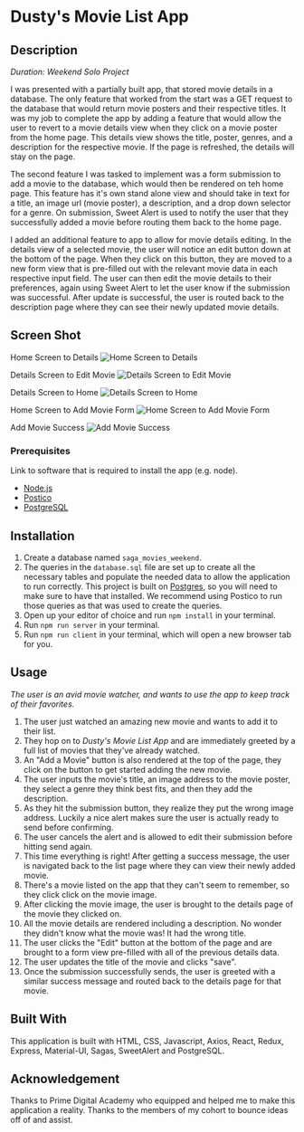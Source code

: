 # Dusty's Movie List App

## Description

_Duration: Weekend Solo Project_

I was presented with a partially built app, that stored movie details in a database. The only feature that worked from the start was a GET request to the database that would return movie posters and their respective titles. It was my job to complete the app by adding a feature that would allow the user to revert to a movie details view when they click on a movie poster from the home page. This details view shows the title, poster, genres, and a description for the respective movie. If the page is refreshed, the details will stay on the page.

The second feature I was tasked to implement was a form submission to add a movie to the database, which would then be rendered on teh home page. This feature has it's own stand alone view and should take in text for a title, an image url (movie poster), a description, and a drop down selector for a genre. On submission, Sweet Alert is used to notify the user that they successfully added a movie before routing them back to the home page.

I added an additional feature to app to allow for movie details editing. In the details view of a selected movie, the user will notice an edit button down at the bottom of the page. When they click on this button, they are moved to a new form view that is pre-filled out with the relevant movie data in each respective input field. The user can then edit the movie details to their preferences, again using Sweet Alert to let the user know if the submission was successful. After update is successful, the user is routed back to the description page where they can see their newly updated movie details.

## Screen Shot

Home Screen to Details
![Home Screen to Details](./screenshots/homeToDetails.gif)

Details Screen to Edit Movie
![Details Screen to Edit Movie](./screenshots/EditMovie.gif)

Details Screen to Home
![Details Screen to Home](./screenshots/detailsToHome.gif)

Home Screen to Add Movie Form
![Home Screen to Add Movie Form](./screenshots/homeToAddMovie.gif)

Add Movie Success
![Add Movie Success](./screenshots/AddMovie.gif)

### Prerequisites

Link to software that is required to install the app (e.g. node).

- [Node.js](https://nodejs.org/en/)
- [Postico](https://eggerapps.at/postico/)
- [PostgreSQL](https://www.postgresql.org/download/)

## Installation

1. Create a database named `saga_movies_weekend`.
2. The queries in the `database.sql` file are set up to create all the necessary tables and populate the needed data to allow the application to run correctly. This project is built on [Postgres](https://www.postgresql.org/download/), so you will need to make sure to have that installed. We recommend using Postico to run those queries as that was used to create the queries.
3. Open up your editor of choice and run `npm install` in your terminal. 
4. Run `npm run server` in your terminal.
5. Run `npm run client` in your terminal, which will open a new browser tab for you.

## Usage

_The user is an avid movie watcher, and wants to use the app to keep track of their favorites._

1. The user just watched an amazing new movie and wants to add it to their list.
2. They hop on to _Dusty's Movie List App_ and are immediately greeted by a full list of movies that they've already watched.
3. An "Add a Movie" button is also rendered at the top of the page, they click on the button to get started adding the new movie.
4. The user inputs the movie's title, an image address to the movie poster, they select a genre they think best fits, and then they add the description. 
5. As they hit the submission button, they realize they put the wrong image address. Luckily a nice alert makes sure the user is actually ready to send before confirming.
6. The user cancels the alert and is allowed to edit their submission before hitting send again.
7. This time everything is right! After getting a success message, the user is navigated back to the list page where they can view their newly added movie.
8. There's a movie listed on the app that they can't seem to remember, so they click click on the movie image.
9. After clicking the movie image, the user is brought to the details page of the movie they clicked on.
10. All the movie details are rendered including a description. No wonder they didn't know what the movie was! It had the wrong title.
11. The user clicks the "Edit" button at the bottom of the page and are brought to a form view pre-filled with all of the previous details data.
12. The user updates the title of the movie and clicks "save".
13. Once the submission successfully sends, the user is greeted with a similar success message and routed back to the details page for that movie.

## Built With

This application is built with HTML, CSS, Javascript, Axios, React, Redux, Express, Material-UI, Sagas, SweetAlert and PostgreSQL.

## Acknowledgement

Thanks to Prime Digital Academy who equipped and helped me to make this application a reality. Thanks to the members of my cohort to bounce ideas off of and assist.
